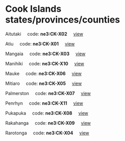 # Cook Islands states/provinces/counties
Aitutaki&nbsp;&nbsp;&nbsp;&nbsp;&nbsp;code: **ne3:CK-X02**&nbsp;&nbsp;&nbsp;&nbsp;&nbsp;[view](../../export/geojson/medium/ne3/ck/x02.geojson)&nbsp;&nbsp;&nbsp;&nbsp;&nbsp;


Atiu&nbsp;&nbsp;&nbsp;&nbsp;&nbsp;code: **ne3:CK-X01**&nbsp;&nbsp;&nbsp;&nbsp;&nbsp;[view](../../export/geojson/medium/ne3/ck/x01.geojson)&nbsp;&nbsp;&nbsp;&nbsp;&nbsp;


Mangaia&nbsp;&nbsp;&nbsp;&nbsp;&nbsp;code: **ne3:CK-X03**&nbsp;&nbsp;&nbsp;&nbsp;&nbsp;[view](../../export/geojson/medium/ne3/ck/x03.geojson)&nbsp;&nbsp;&nbsp;&nbsp;&nbsp;


Manihiki&nbsp;&nbsp;&nbsp;&nbsp;&nbsp;code: **ne3:CK-X10**&nbsp;&nbsp;&nbsp;&nbsp;&nbsp;[view](../../export/geojson/medium/ne3/ck/x10.geojson)&nbsp;&nbsp;&nbsp;&nbsp;&nbsp;


Mauke&nbsp;&nbsp;&nbsp;&nbsp;&nbsp;code: **ne3:CK-X06**&nbsp;&nbsp;&nbsp;&nbsp;&nbsp;[view](../../export/geojson/medium/ne3/ck/x06.geojson)&nbsp;&nbsp;&nbsp;&nbsp;&nbsp;


Mitiaro&nbsp;&nbsp;&nbsp;&nbsp;&nbsp;code: **ne3:CK-X05**&nbsp;&nbsp;&nbsp;&nbsp;&nbsp;[view](../../export/geojson/medium/ne3/ck/x05.geojson)&nbsp;&nbsp;&nbsp;&nbsp;&nbsp;


Palmerston&nbsp;&nbsp;&nbsp;&nbsp;&nbsp;code: **ne3:CK-X07**&nbsp;&nbsp;&nbsp;&nbsp;&nbsp;[view](../../export/geojson/medium/ne3/ck/x07.geojson)&nbsp;&nbsp;&nbsp;&nbsp;&nbsp;


Penrhyn&nbsp;&nbsp;&nbsp;&nbsp;&nbsp;code: **ne3:CK-X11**&nbsp;&nbsp;&nbsp;&nbsp;&nbsp;[view](../../export/geojson/medium/ne3/ck/x11.geojson)&nbsp;&nbsp;&nbsp;&nbsp;&nbsp;


Pukapuka&nbsp;&nbsp;&nbsp;&nbsp;&nbsp;code: **ne3:CK-X08**&nbsp;&nbsp;&nbsp;&nbsp;&nbsp;[view](../../export/geojson/medium/ne3/ck/x08.geojson)&nbsp;&nbsp;&nbsp;&nbsp;&nbsp;


Rakahanga&nbsp;&nbsp;&nbsp;&nbsp;&nbsp;code: **ne3:CK-X09**&nbsp;&nbsp;&nbsp;&nbsp;&nbsp;[view](../../export/geojson/medium/ne3/ck/x09.geojson)&nbsp;&nbsp;&nbsp;&nbsp;&nbsp;


Rarotonga&nbsp;&nbsp;&nbsp;&nbsp;&nbsp;code: **ne3:CK-X04**&nbsp;&nbsp;&nbsp;&nbsp;&nbsp;[view](../../export/geojson/medium/ne3/ck/x04.geojson)&nbsp;&nbsp;&nbsp;&nbsp;&nbsp;

